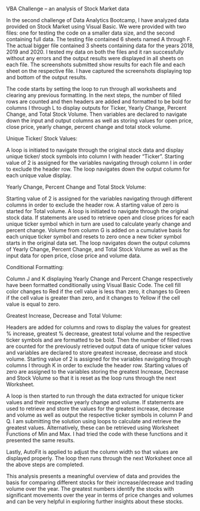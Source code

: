 VBA Challenge – an analysis of Stock Market data

In the second challenge of Data Analytics Bootcamp, I have analyzed data provided on Stock Market using Visual Basic. We were provided with two files: one for testing the code on a smaller data size, and the second containing full data.
The testing file contained 6 sheets named A through F. The actual bigger file contained 3 sheets containing data for the years 2018, 2019 and 2020.
I tested my data on both the files and it ran successfully without any errors and the output results were displayed in all sheets on each file. The screenshots submitted show results for each file and each sheet on the respective file. I have captured the screenshots displaying top and bottom of the output results.


The code starts by setting the loop to run through all worksheets and clearing any previous formatting.
In the next steps, the number of filled rows are counted and then headers are added and formatted to be bold for columns I through L to display outputs for Ticker, Yearly Change, Percent Change, and Total Stock Volume.
Then variables are declared to navigate down the input and output columns as well as storing values for open price, close price, yearly change, percent change and total stock volume.

Unique Ticker/ Stock Values:

A loop is initiated to navigate through the original stock data and display unique ticker/ stock symbols into column I with header “Ticker”. Starting value of 2 is assigned for the variables navigating through column I in order to exclude the header row. The loop navigates down the output column for each unique value display.

Yearly Change, Percent Change and Total Stock Volume:

Starting value of 2 is assigned for the variables navigating through different columns in order to exclude the header row. A starting value of zero is started for Total volume. A loop is initiated to navigate through the original stock data.  If statements are used to retrieve open and close prices for each unique ticker symbol which in turn are used to calculate yearly change and percent change. Volume from column G is added on a cumulative basis for each unique ticker symbol and resets to zero once a new ticker symbol starts in the original data set. The loop navigates down the output columns of Yearly Change, Percent Change, and Total Stock Volume as well as the input data for open price, close price and volume data.

Conditional Formatting:

Column J and K displaying Yearly Change and Percent Change respectively have been formatted conditionally using Visual Basic Code. The cell fill color changes to Red if the cell value is less than zero, it changes to Green if the cell value is greater than zero, and it changes to Yellow if the cell value is equal to zero.

Greatest Increase, Decrease and Total Volume:

Headers are added for columns and rows to display the values for greatest % increase, greatest % decrease, greatest total volume and the respective ticker symbols and are formatted to be bold. Then the number of filled rows are counted for the previously retrieved output data of unique ticker values and variables are declared to store greatest increase, decrease and stock volume.  Starting value of 2 is assigned for the variables navigating through columns I through K in order to exclude the header row. Starting values of zero are assigned to the variables storing the greatest Increase, Decrease and Stock Volume so that it is reset as the loop runs through the next Worksheet. 

A loop is then started to run through the data extracted for unique ticker values and their respective yearly change and volume. If statements are used to retrieve and store the values for the greatest increase, decrease and volume as well as output the respective ticker symbols in column P and Q.
I am submitting the solution using loops to calculate and retrieve the greatest values. Alternatively, these can be retrieved using Worksheet Functions of Min and Max. I had tried the code with these functions and it presented the same results.

Lastly, AutoFit is applied to adjust the column width so that values are displayed properly.
The loop then runs through the next Worksheet once all the above steps are completed.

This analysis presents a meaningful overview of data and provides the basis for comparing different stocks for their increase/decrease and trading volume over the year. The greatest numbers identify the stocks with significant movements over the year in terms of price changes and volumes and can be very helpful in exploring further insights about these stocks.
